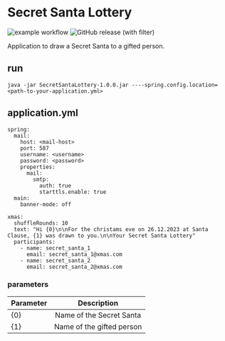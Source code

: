 # Secret Santa Lottery

![example workflow](https://github.com/ebcFlagman/secretsantalottery/actions/workflows/gradle.yml/badge.svg)
![GitHub release (with filter)](https://img.shields.io/github/v/release/ebcFlagman/secretsantalottery)

Application to draw a Secret Santa to a gifted person.

## run

`java -jar SecretSantaLottery-1.0.0.jar ----spring.config.location=<path-to-your-application.yml>`


## application.yml

```
spring:
  mail:
    host: <mail-host>
    port: 587
    username: <username>
    password: <password>
    properties:
      mail:
        smtp:
          auth: true
          starttls.enable: true
  main:
    banner-mode: off

xmas:
  shuffleRounds: 10
  text: "Hi {0}\n\nFor the christams eve on 26.12.2023 at Santa Clause, {1} was drawn to you.\n\nYour Secret Santa Lottery"
  participants:
    - name: secret_santa_1
      email: secret_santa_1@xmas.com
    - name: secret_santa_2
      email: secret_santa_2@xmas.com
```

### parameters

| Parameter |        Description        |
|-----------|:-------------------------:|
| {0}       | Name of the Secret Santa  |
| {1}       | Name of the gifted person |

